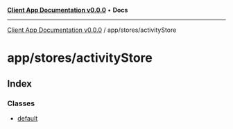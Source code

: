 [**Client App Documentation v0.0.0**](../../../README.md) • **Docs**

***

[Client App Documentation v0.0.0](../../../README.md) / app/stores/activityStore

# app/stores/activityStore

## Index

### Classes

- [default](classes/default.md)
